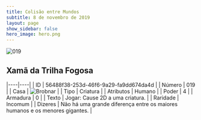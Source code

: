 ```yaml
---
title: Colisão entre Mundos
subtitle: 8 de novembro de 2019
layout: page
show_sidebar: false
hero_image: hero.png
---
```


![019](https://cdn.keyforgegame.com/media/card_front/pt/452_019_3JRV67CXX2RQ_pt.png)

## Xamã da Trilha Fogosa

|----|----|
| ID | 56488f38-253d-46f6-9a29-fa9dd674da4d |
| Número | 019 |
| Casa | ![Brobnar](https://archonarcana.com/images/thumb/e/e0/Brobnar.png/22px-Brobnar.png "Brobnar") |
| Tipo | Criatura |
| Atributos | Humano |
| Poder | 4 |
| Armadura | 0 |
| Texto | Jogar: Cause 2D a uma criatura. |
| Raridade | Incomum |
| Dizeres | Não há uma grande diferença entre os maiores humanos e os menores gigantes. |
